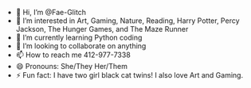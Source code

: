 - 👋 Hi, I’m @Fae-Glitch
- 👀 I’m interested in Art, Gaming, Nature, Reading, Harry Potter, Percy Jackson, The Hunger Games, and The Maze Runner
- 🌱 I’m currently learning Python coding
- 💞️ I’m looking to collaborate on anything
- 📫 How to reach me 412-977-7338
- 😄 Pronouns: She/They Her/Them
- ⚡ Fun fact: I have two girl black cat twins! I also love Art and Gaming.

<!---
Fae-Glitch/Fae-Glitch is a ✨ special ✨ repository because its `README.md` (this file) appears on your GitHub profile.
You can click the Preview link to take a look at your changes.
--->
